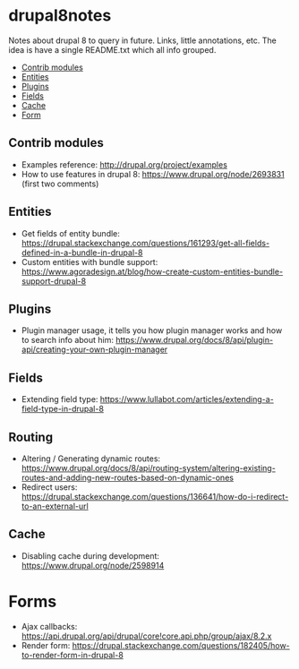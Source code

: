 # drupal8notes
Notes about drupal 8 to query in future. Links, little annotations, etc. The idea is have a single README.txt  which all info grouped.

  * [Contrib modules](#contrib-modules)
  * [Entities](#entities)
  * [Plugins](#plugins)
  * [Fields](#fields)
  * [Cache](#cache)
  * [Form](#form)
  
## Contrib modules
- Examples reference: http://drupal.org/project/examples
- How to use features in drupal 8: https://www.drupal.org/node/2693831 (first two comments)

## Entities
- Get fields of entity bundle: https://drupal.stackexchange.com/questions/161293/get-all-fields-defined-in-a-bundle-in-drupal-8
- Custom entities with bundle support: https://www.agoradesign.at/blog/how-create-custom-entities-bundle-support-drupal-8

## Plugins
- Plugin manager usage, it tells you how plugin manager works and how to search info about him: https://www.drupal.org/docs/8/api/plugin-api/creating-your-own-plugin-manager

## Fields
- Extending field type: https://www.lullabot.com/articles/extending-a-field-type-in-drupal-8

## Routing
- Altering / Generating dynamic routes: https://www.drupal.org/docs/8/api/routing-system/altering-existing-routes-and-adding-new-routes-based-on-dynamic-ones
- Redirect users: https://drupal.stackexchange.com/questions/136641/how-do-i-redirect-to-an-external-url

## Cache
- Disabling cache during development: https://www.drupal.org/node/2598914

# Forms
- Ajax callbacks: https://api.drupal.org/api/drupal/core!core.api.php/group/ajax/8.2.x
- Render form: https://drupal.stackexchange.com/questions/182405/how-to-render-form-in-drupal-8
